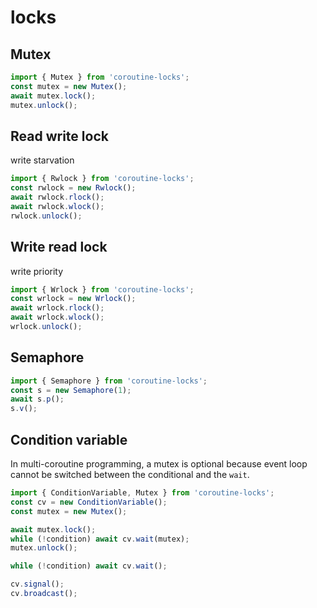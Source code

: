 # locks

## Mutex

```ts
import { Mutex } from 'coroutine-locks';
const mutex = new Mutex();
await mutex.lock();
mutex.unlock();
```

## Read write lock

write starvation

```ts
import { Rwlock } from 'coroutine-locks';
const rwlock = new Rwlock();
await rwlock.rlock();
await rwlock.wlock();
rwlock.unlock();
```

## Write read lock

write priority

```ts
import { Wrlock } from 'coroutine-locks';
const wrlock = new Wrlock();
await wrlock.rlock();
await wrlock.wlock();
wrlock.unlock();
```

## Semaphore

```ts
import { Semaphore } from 'coroutine-locks';
const s = new Semaphore(1);
await s.p();
s.v();
```

## Condition variable

In multi-coroutine programming, a mutex is optional because event loop cannot be switched between the conditional and the `wait`.

```ts
import { ConditionVariable, Mutex } from 'coroutine-locks';
const cv = new ConditionVariable();
const mutex = new Mutex();

await mutex.lock();
while (!condition) await cv.wait(mutex);
mutex.unlock();

while (!condition) await cv.wait();

cv.signal();
cv.broadcast();
```
